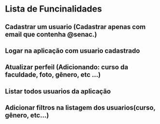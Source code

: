# Lista de Funcinalidades

## Cadastrar um usuario (Cadastrar apenas com email que contenha @senac.)
## Logar na aplicação com usuario cadastrado
## Atualizar perfeil (Adicionando: curso da faculdade, foto, gênero, etc ...)
## Listar todos usuarios da aplicação
## Adicionar filtros na listagem dos usuarios(curso, gênero, etc...)
